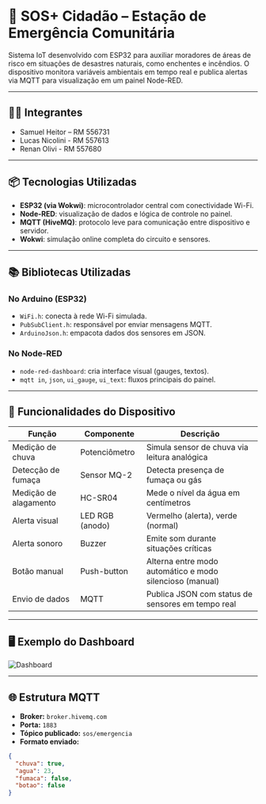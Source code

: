 # 🚨 SOS+ Cidadão – Estação de Emergência Comunitária

Sistema IoT desenvolvido com ESP32 para auxiliar moradores de áreas de risco em situações de desastres naturais, como enchentes e incêndios. O dispositivo monitora variáveis ambientais em tempo real e publica alertas via MQTT para visualização em um painel Node-RED.

---

## 👨‍💻 Integrantes

- Samuel Heitor – RM 556731
- Lucas Nicolini - RM 557613
- Renan Olivi - RM 557680

---

## 📦 Tecnologias Utilizadas

- **ESP32 (via Wokwi)**: microcontrolador central com conectividade Wi-Fi.
- **Node-RED**: visualização de dados e lógica de controle no painel.
- **MQTT (HiveMQ)**: protocolo leve para comunicação entre dispositivo e servidor.
- **Wokwi**: simulação online completa do circuito e sensores.

---

## 📚 Bibliotecas Utilizadas

### No Arduino (ESP32)
- `WiFi.h`: conecta à rede Wi-Fi simulada.
- `PubSubClient.h`: responsável por enviar mensagens MQTT.
- `ArduinoJson.h`: empacota dados dos sensores em JSON.

### No Node-RED
- `node-red-dashboard`: cria interface visual (gauges, textos).
- `mqtt in`, `json`, `ui_gauge`, `ui_text`: fluxos principais do painel.

---

## 🧩 Funcionalidades do Dispositivo

| Função                    | Componente           | Descrição                                                                 |
|---------------------------|----------------------|---------------------------------------------------------------------------|
| Medição de chuva          | Potenciômetro        | Simula sensor de chuva via leitura analógica                             |
| Detecção de fumaça        | Sensor MQ-2          | Detecta presença de fumaça ou gás                                         |
| Medição de alagamento     | HC-SR04              | Mede o nível da água em centímetros                                       |
| Alerta visual             | LED RGB (anodo)      | Vermelho (alerta), verde (normal)                                         |
| Alerta sonoro             | Buzzer               | Emite som durante situações críticas                                      |
| Botão manual              | Push-button          | Alterna entre modo automático e modo silencioso (manual)                 |
| Envio de dados            | MQTT                 | Publica JSON com status de sensores em tempo real                         |

---

## 🖥️ Exemplo do Dashboard

![Dashboard](./docs/dashboard.jpg)

---

## 🌐 Estrutura MQTT

- **Broker:** `broker.hivemq.com`
- **Porta:** `1883`
- **Tópico publicado:** `sos/emergencia`
- **Formato enviado:**
```json
{
  "chuva": true,
  "agua": 23,
  "fumaca": false,
  "botao": false
}
